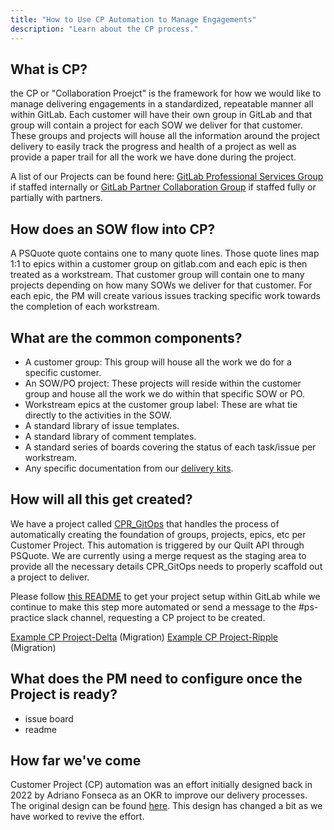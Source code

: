 ```yaml
---
title: "How to Use CP Automation to Manage Engagements"
description: "Learn about the CP process."
---
```


## What is CP?

the CP or "Collaboration Proejct" is the framework for how we would like to manage delivering engagements in a standardized, repeatable manner all within GitLab. Each customer will have their own group in GitLab and that group will contain a project for each SOW we deliver for that customer. These groups and projects will house all the information around the project delivery to easily track the progress and health of a project as well as provide a paper trail for all the work we have done during the project.

A list of our Projects can be found here: [GitLab Professional Services Group](https://gitlab.com/gitlab-com/customer-success/professional-services-group/professional-services-delivery/gitlab-professional-services) if staffed internally or [GitLab Partner Collaboration Group](https://gitlab.com/gitlab-com/customer-success/professional-services-group/professional-services-delivery/gitlab-partner-collaboration) if staffed fully or partially with partners.

## How does an SOW flow into CP?

A PSQuote quote contains one to many quote lines. Those quote lines map 1:1 to epics within a customer group on gitlab.com and each epic is then treated as a workstream. That customer group will contain one to many projects depending on how many SOWs we deliver for that customer. For each epic, the PM will create various issues tracking specific work towards the completion of each workstream.

## What are the common components?

- A customer group: This group will house all the work we do for a specific customer.
- An SOW/PO project: These projects will reside within the customer group and house all the work we do within that specific SOW or PO.
- Workstream epics at the customer group label: These are what tie directly to the activities in the SOW.
- A standard library of issue templates.
- A standard library of comment templates.
- A standard series of boards covering the status of each task/issue per workstream.
- Any specific documentation from our [delivery kits](https://gitlab.com/gitlab-org/professional-services-automation/delivery-kits).

## How will all this get created?

We have a project called [CPR_GitOps](https://gitlab.com/gitlab-com/customer-success/professional-services-group/professional-services-delivery/cpr_gitops) that handles the process of automatically creating the foundation of groups, projects, epics, etc per Customer Project. This automation is triggered by our Quilt API through PSQuote. We are currently using a merge request as the staging area to provide all the necessary details CPR_GitOps needs to properly scaffold out a project to deliver.

Please follow [this README](https://gitlab.com/gitlab-com/customer-success/professional-services-group/professional-services-delivery/cpr_gitops/-/blob/main/README.md?ref_type=heads) to get your project setup within GitLab while we continue to make this step more automated or send a message to the #ps-practice slack channel, requesting a CP project to be created.

[Example CP Project-Delta](https://gitlab.com/gitlab-com/customer-success/professional-services-group/professional-services-delivery/gitlab-professional-services/Delta/SOW-3697) (Migration)
[Example CP Project-Ripple](https://gitlab.com/gitlab-com/customer-success/professional-services-group/professional-services-delivery/gitlab-professional-services/Ripple-Labs/SOW-3378) (Migration)

## What does the PM need to configure once the Project is ready?

- issue board
- readme

## How far we've come

Customer Project (CP) automation was an effort initially designed back in 2022 by Adriano Fonseca as an OKR to improve our delivery processes. The original design can be found [here](https://gitlab.com/gitlab-com/customer-success/okrs/-/issues/258). This design has changed a bit as we have worked to revive the effort.
